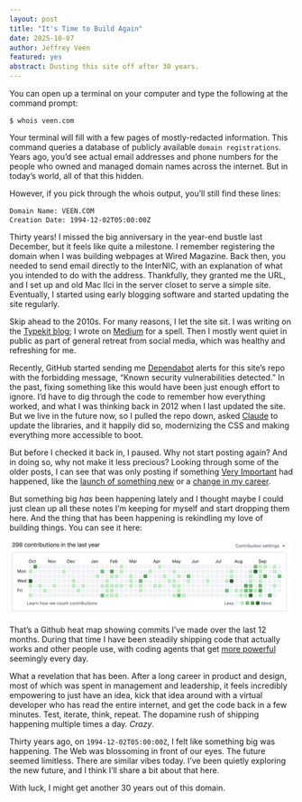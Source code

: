 ```yaml
---
layout: post
title: "It's Time to Build Again"
date: 2025-10-07
author: Jeffrey Veen
featured: yes
abstract: Dusting this site off after 30 years.
---
```


You can open up a terminal on your computer and type the following at the command prompt:

```
$ whois veen.com
```

Your terminal will fill with a few pages of mostly-redacted information. This command queries a database of publicly available `domain registrations`. Years ago, you’d see actual email addresses and phone numbers for the people who owned and managed domain names across the internet. But in today’s world, all of that this hidden.

However, if you pick through the whois output, you’ll still find these lines:

```
Domain Name: VEEN.COM
Creation Date: 1994-12-02T05:00:00Z
```

Thirty years! I missed the big anniversary in the year-end bustle last December, but it feels like quite a milestone. I remember registering the domain when I was building webpages at Wired Magazine. Back then, you needed to send email directly to the InterNIC, with an explanation of what you intended to do with the address. Thankfully, they granted me the URL, and I set up and old Mac IIci in the server closet to serve a simple site. Eventually, I started using early blogging software and started updating the site regularly.

Skip ahead to the 2010s. For many reasons, I let the site sit. I was writing on the  [Typekit blog](https://blog.typekit.com/2009/05/27/introducing-typekit/); I wrote on [Medium](https://medium.com/@veen) for a spell. Then I mostly went quiet in public as part of general retreat from social media, which was healthy and refreshing for me.

Recently, GitHub started sending me [Dependabot](https://docs.github.com/en/code-security/getting-started/dependabot-quickstart-guide) alerts for this site’s repo with the forbidding message, “Known security vulnerabilities detected.” In the past, fixing something like this would have been just enough effort to ignore. I’d have to dig through the code to remember how everything worked, and what I was thinking back in 2012 when I last updated the site. But we live in the future now, so I pulled the repo down, asked [Claude](https://www.claude.com/product/claude-code) to update the libraries, and it happily did so, modernizing the CSS and making everything more accessible to boot.

But before I checked it back in, I paused. Why not start posting again? And in doing so, why not make it less precious? Looking through some of the older posts, I can see that was only posting if something [Very Important](https://veen.com/jeff/archives/investors.html) had happened, like the [launch of something new](https://veen.com/jeff/archives/000965.html) or a [change in my career](https://medium.com/@veen/next-b1364d7652cb).

But something big *has* been happening lately and I thought maybe I could just clean up all these notes I’m keeping for myself and start dropping them here. And the thing that has been happening is rekindling my love of building things. You can see it here:

![Github Heatmap](/jeff/images/github-heatmap.png)

That’s a Github heat map showing commits I’ve made over the last 12 months. During that time I have been steadily shipping code that actually works and other people use, with coding agents that get [more powerful](https://www.swebench.com/index.html) seemingly every day. 

What a revelation that has been. After a long career in product and design, most of which was spent in management and leadership, it feels incredibly empowering to just have an idea, kick that idea around with a virtual developer who has read the entire internet, and get the code back in a few minutes. Test, iterate, think, repeat. The dopamine rush of shipping happening multiple times a day. *Crazy*.

Thirty years ago, on `1994-12-02T05:00:00Z`, I felt like something big was happening. The Web was blossoming in front of our eyes. The future seemed limitless. There are similar vibes today. I’ve been quietly exploring the new future, and I think I’ll share a bit about that here. 

With luck, I might get another 30 years out of this domain.